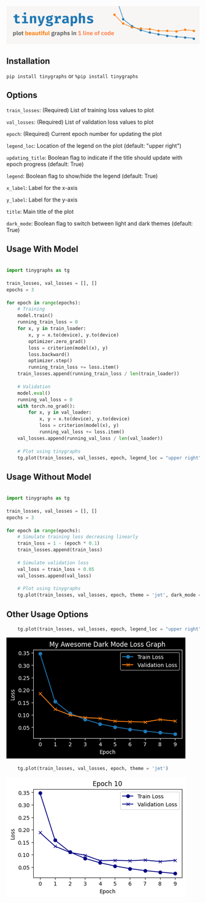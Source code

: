 ![](https://raw.githubusercontent.com/rkdune/tinygraphs/refs/heads/main/tinyGraphs/images/tinygraphs_header.png)

## Installation

`pip install tinygraphs` or `%pip install tinygraphs` 

## Options

`train_losses`: 
(Required) List of training loss values to plot

`val_losses`: 
(Required) List of validation loss values to plot

`epoch`: 
(Required) Current epoch number for updating the plot

`legend_loc`: 
Location of the legend on the plot (default: "upper right")

`updating_title`: 
Boolean flag to indicate if the title should update with epoch progress (default: True)

`legend`: 
Boolean flag to show/hide the legend (default: True)

`x_label`: 
Label for the x-axis

`y_label`: 
Label for the y-axis

`title`: 
Main title of the plot

`dark_mode`: 
Boolean flag to switch between light and dark themes (default: True)

## Usage With Model

```python

import tinygraphs as tg

train_losses, val_losses = [], []
epochs = 3

for epoch in range(epochs):
    # Training
    model.train()
    running_train_loss = 0
    for x, y in train_loader:
        x, y = x.to(device), y.to(device)
        optimizer.zero_grad()
        loss = criterion(model(x), y)
        loss.backward()
        optimizer.step()
        running_train_loss += loss.item()
    train_losses.append(running_train_loss / len(train_loader))

    # Validation
    model.eval()
    running_val_loss = 0
    with torch.no_grad():
        for x, y in val_loader:
            x, y = x.to(device), y.to(device)
            loss = criterion(model(x), y)
            running_val_loss += loss.item()
    val_losses.append(running_val_loss / len(val_loader))

    # Plot using tinygraphs
    tg.plot(train_losses, val_losses, epoch, legend_loc = "upper right", updating_title = False, legend = True, x_label = "x title", y_label = "y title", title = "title", dark_mode = False)

```

## Usage Without Model

```python

import tinygraphs as tg

train_losses, val_losses = [], []
epochs = 3

for epoch in range(epochs):
    # Simulate training loss decreasing linearly
    train_loss = 1 - (epoch * 0.1)
    train_losses.append(train_loss)
    
    # Simulate validation loss
    val_loss = train_loss + 0.05
    val_losses.append(val_loss)
    
    # Plot using tinygraphs
    tg.plot(train_losses, val_losses, epoch, theme = 'jet', dark_mode = False)
```

## Other Usage Options

```python
    tg.plot(train_losses, val_losses, epoch, legend_loc = "upper right", updating_title = False, legend = True, x_label = "Epoch", y_label = "Loss", title = "Loss Graph", dark_mode = True)
```
![Dark Mode is Awesome!](https://raw.githubusercontent.com/rkdune/tinygraphs/refs/heads/main/tinyGraphs/images/Dark_Mode_Loss_Graph.png)

```python
    tg.plot(train_losses, val_losses, epoch, theme = 'jet')
```
![Beautiful Loss Graph With Barely Any Code!](https://raw.githubusercontent.com/rkdune/tinygraphs/refs/heads/main/tinyGraphs/images/Minimal_Loss_Graph.png)